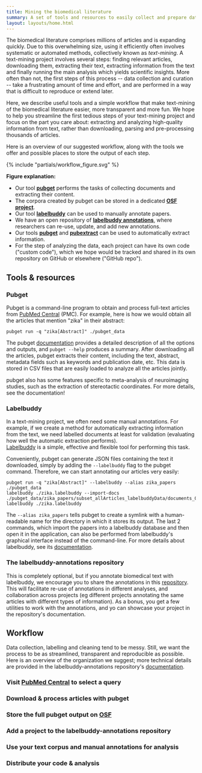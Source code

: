 ```yaml
---
title: Mining the biomedical literature
summary: A set of tools and resources to easily collect and prepare data for text-mining the biomedical scientific literature. Skip the tedious data collection and wrangling and focus on information extraction and analysis! 
layout: layouts/home.html
---
```


The biomedical literature comprises millions of articles and is expanding quickly.
Due to this overwhelming size, using it efficiently often involves systematic or automated methods, collectively known as _text-mining_.
A text-mining project involves several steps: finding relevant articles, downloading them, extracting their text, extracting information from the text and finally running the main analysis which yields scientific insights.
More often than not, the first steps of this process -- data collection and curation -- take a frustrating amount of time and effort, and are performed in a way that is difficult to reproduce or extend later.

Here, we describe useful tools and a simple workflow that make text-mining of the biomedical literature easier, more transparent and more fun.
We hope to help you streamline the first tedious steps of your text-mining project and focus on the part you care about: extracting and analyzing high-quality information from text, rather than downloading, parsing and pre-processing thousands of articles. 


Here is an overview of our suggested workflow, along with the tools we offer and possible places to store the output of each step.

{% include "partials/workflow_figure.svg" %}
<!-- ![Overview of the workflow, described in the text below](/images/workflow.png) -->

**Figure explanation:**
- Our tool [**pubget**](https://neuroquery.github.io/pubget/) performs the tasks of collecting documents and extracting their content.
- The corpora created by pubget can be stored in a dedicated [**OSF project**](https://osf.io/d2qbh/).
- Our tool [**labelbuddy**](https://jeromedockes.github.io/labelbuddy/) can be used to manually annotate papers.
- We have an open repository of [**labelbuddy annotations**](https://litmining.github.io/labelbuddy-annotations/), where researchers can re-use, update, and add new annotations.
- Our tools [**pubget**](https://neuroquery.github.io/pubget/) and [**pubextract**](https://github.com/neurodatascience/pubextract/) can be used to automatically extract information.
- For the step of analyzing the data, each project can have its own code ("custom code"), which we hope would be tracked and shared in its own repository on GitHub or elsewhere ("GitHub repo").

## Tools & resources

### Pubget

Pubget is a command-line program to obtain and process full-text articles from [PubMed Central](https://www.ncbi.nlm.nih.gov/pmc/) (PMC).
For example, here is how we would obtain all the articles that mention "zika" in their abstract:

```
pubget run -q "zika[Abstract]" ./pubget_data
```

The pubget [documentation](https://neuroquery.github.io/pubget/) provides a detailed description of all the options and outputs, and `pubget --help` produces a summary.
After downloading all the articles, pubget extracts their content, including the text, abstract, metadata fields such as keywords and publication date, etc.
This data is stored in CSV files that are easily loaded to analyze all the articles jointly.

pubget also has some features specific to meta-analysis of neuroimaging studies, such as the extraction of stereotactic coordinates.
For more details, see the documentation!

### Labelbuddy

In a text-mining project, we often need some manual annotations.
For example, if we create a method for automatically extracting information from the text, we need labelled documents at least for validation (evaluating how well the automatic extraction performs).  
[Labelbuddy](https://jeromedockes.github.io/labelbuddy/) is a simple, effective and flexible tool for performing this task. 

Conveniently, pubget can generate JSON files containing the text it downloaded, simply by adding the `--labelbuddy` flag to the pubget command.
Therefore, we can start annotating our articles very easily:

```
pubget run -q "zika[Abstract]" --labelbuddy --alias zika_papers ./pubget_data
labelbuddy ./zika.labelbuddy --import-docs ./pubget_data/zika_papers/subset_allArticles_labelbuddyData/documents_00000.jsonl
labelbuddy ./zika.labelbuddy
```

The `--alias zika_papers` tells pubget to create a symlink with a human-readable name for the directory in which it stores its output. 
The last 2 commands, which import the papers into a labelbuddy database and then open it in the application, can also be performed from labelbuddy's graphical interface instead of the command-line.
For more details about labelbuddy, see its [documentation](https://jeromedockes.github.io/labelbuddy/labelbuddy/current/documentation/).

### The labelbuddy-annotations repository

This is completely optional, but if you annotate biomedical text with labelbuddy, we encourage you to share the annotations in this [repository](https://litmining.github.io/labelbuddy-annotations/).
This will facilitate re-use of annotations in different analyses, and collaboration across projects (eg different projects annotating the same articles with different types of information). 
As a bonus, you get a few utilities to work with the annotations, and yo can showcase your project in the repository's documentation.

## Workflow

Data collection, labelling and cleaning tend to be messy.
Still, we want the process to be as streamlined, transparent and reproducible as possible.
Here is an overview of the organization we suggest; more technical details are provided in the labelbuddy-annotations repository's [documentation](https://litmining.github.io/labelbuddy-annotations/contributing_to_this_repository.html).

### Visit [PubMed Central](https://www.ncbi.nlm.nih.gov/pmc/) to select a query

### Download & process articles with pubget

### Store the full pubget output on [OSF](https://osf.io/d2qbh/)

### Add a project to the labelbuddy-annotations repository

### Use your text corpus and manual annotations for analysis

### Distribute your code & analysis
 
